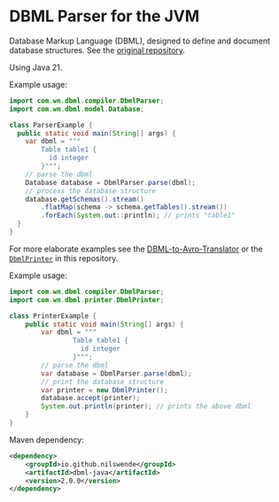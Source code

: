# DBML Parser for the JVM

Database Markup Language (DBML), designed to define and document database structures.
See the [original repository](https://github.com/holistics/dbml).

Using Java 21.

Example usage:
```java
import com.wn.dbml.compiler.DbmlParser;
import com.wn.dbml.model.Database;

class ParserExample {
  public static void main(String[] args) {
    var dbml = """
        Table table1 {
          id integer
        }""";
    // parse the dbml
    Database database = DbmlParser.parse(dbml);
    // process the database structure
    database.getSchemas().stream()
        .flatMap(schema -> schema.getTables().stream())
        .forEach(System.out::println); // prints "table1"
  }
}
```

For more elaborate examples see the [DBML-to-Avro-Translator](https://github.com/nilswende/dbml-avro) or the
[`DbmlPrinter`](src/main/java/com/wn/dbml/printer/DbmlPrinter.java) in this repository.

Example usage:

```java
import com.wn.dbml.compiler.DbmlParser;
import com.wn.dbml.printer.DbmlPrinter;

class PrinterExample {
	public static void main(String[] args) {
		var dbml = """
				Table table1 {
				  id integer
				}""";
		// parse the dbml
		var database = DbmlParser.parse(dbml);
		// print the database structure
		var printer = new DbmlPrinter();
		database.accept(printer);
		System.out.println(printer); // prints the above dbml
	}
}
```

Maven dependency:
```xml
<dependency>
    <groupId>io.github.nilswende</groupId>
    <artifactId>dbml-java</artifactId>
    <version>2.0.0</version>
</dependency>
```
